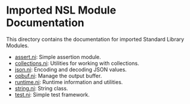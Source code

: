 # Imported NSL Module Documentation

This directory contains the documentation for imported Standard Library Modules.

- [assert.ni](assert.ni.md): Simple assertion module.
- [collections.ni](collections.ni.md): Utilities for working with collections.
- [json.ni](json.ni.md): Encoding and decoding JSON values.
- [opbuf.ni](opbuf.ni.md): Manage the output buffer.
- [runtime.ni](runtime.ni.md): Runtime information and utilities.
- [string.ni](string.ni.md): String class.
- [test.ni](test.ni.md): Simple test framework.
